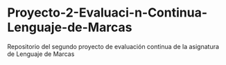# Proyecto-2-Evaluaci-n-Continua-Lenguaje-de-Marcas
Repositorio del segundo proyecto de evaluación continua de la asignatura de Lenguaje de Marcas
